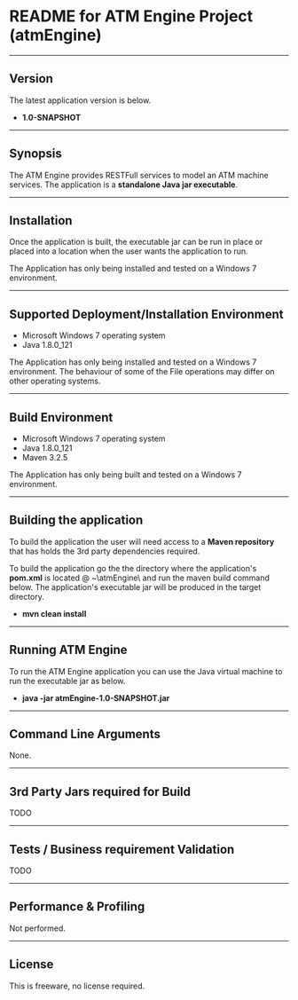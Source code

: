 README for ATM Engine Project (atmEngine)
==========================================
 
-------
Version
-------
The latest application version is below.

 - **1.0-SNAPSHOT**

----------------------
Synopsis
----------------------
The ATM Engine provides RESTFull services to model an ATM machine services. The application is a **standalone Java jar executable**.

----------------------
Installation
----------------------
Once the application is built, the executable jar can be run in place or placed into a location when the user wants the application to run.

The Application has only being installed and tested on a Windows 7 environment.

-----------------------------------------------
Supported Deployment/Installation Environment
------------------------------------------------
 - Microsoft Windows 7 operating system
 - Java 1.8.0_121

The Application has only being installed and tested on a Windows 7 environment. The behaviour of some of the
File operations may differ on other operating systems.

---------------------------------
Build Environment
---------------------------------
 - Microsoft Windows 7 operating system
 - Java 1.8.0_121
 - Maven 3.2.5

The Application has only being built and tested on a Windows 7 environment.

---------------------------------
Building the application
---------------------------------
To build the application the user will need access to a **Maven repository** that has holds the 3rd party 
dependencies required.

To build the application go the the directory where the application's **pom.xml** is located @ ~\atmEngine\ 
and run the maven build command below. The application's executable jar will be produced in the target directory. 

 - **mvn clean install**

-------------------------------------
Running ATM Engine
-------------------------------------
To run the ATM Engine application you can use the Java virtual machine to run the executable jar as below. 

 - **java -jar atmEngine-1.0-SNAPSHOT.jar**

----------------------
Command Line Arguments
----------------------
None.

----------------------------------
3rd Party Jars required for Build 
----------------------------------
TODO

-------------------------------------------
Tests / Business requirement Validation
-------------------------------------------
TODO

-------------------------
Performance & Profiling 
-------------------------
Not performed.

----------------------------------
License
----------------------------------
This is freeware, no license required.

